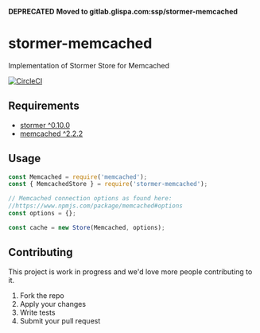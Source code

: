 **DEPRECATED** **Moved to gitlab.glispa.com:ssp/stormer-memcached** 

# stormer-memcached
Implementation of Stormer Store for Memcached

[![CircleCI](https://circleci.com/gh/Avocarrot/stormer-memcached/tree/master.svg?style=svg)](https://circleci.com/gh/Avocarrot/stormer-memcached/tree/master)

## Requirements

- [stormer ^0.10.0](https://www.npmjs.com/package/stormer)
- [memcached ^2.2.2](https://www.npmjs.com/package/memcached)

## Usage

```js
const Memcached = require('memcached');
const { MemcachedStore } = require('stormer-memcached');

// Memcached connection options as found here:
//https://www.npmjs.com/package/memcached#options
const options = {}; 

const cache = new Store(Memcached, options);
```

## Contributing

This project is work in progress and we'd love more people contributing to it. 

1. Fork the repo
2. Apply your changes
3. Write tests
4. Submit your pull request
